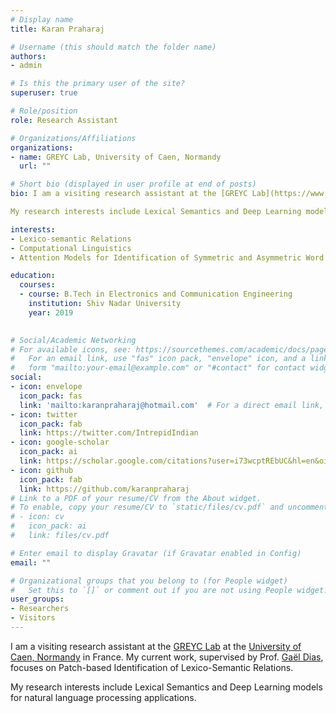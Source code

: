 ```yaml
---
# Display name
title: Karan Praharaj

# Username (this should match the folder name)
authors:
- admin

# Is this the primary user of the site?
superuser: true

# Role/position
role: Research Assistant

# Organizations/Affiliations
organizations:
- name: GREYC Lab, University of Caen, Normandy
  url: ""

# Short bio (displayed in user profile at end of posts)
bio: I am a visiting research assistant at the [GREYC Lab](https://www.greyc.fr/?page_id=29&lang=en) at the [University of Caen, Normandy](http://welcome.unicaen.fr/research/) in France. My current work, supervised by Prof. [Gaël Dias](https://dias.users.greyc.fr/), focuses on Patch-based Identification of Lexico-Semantic Relations. 

My research interests include Lexical Semantics and Deep Learning models for Natural Language Processing applications. I graduated with a Bachelors degree in Electronics and Communication Engineering from [Shiv Nadar University](https://snu.edu.in/) in May, 2019.    

interests:
- Lexico-semantic Relations
- Computational Linguistics
- Attention Models for Identification of Symmetric and Asymmetric Word Relations 

education:
  courses:
  - course: B.Tech in Electronics and Communication Engineering
    institution: Shiv Nadar University
    year: 2019
  

# Social/Academic Networking
# For available icons, see: https://sourcethemes.com/academic/docs/page-builder/#icons
#   For an email link, use "fas" icon pack, "envelope" icon, and a link in the
#   form "mailto:your-email@example.com" or "#contact" for contact widget.
social:
- icon: envelope
  icon_pack: fas
  link: 'mailto:karanpraharaj@hotmail.com'  # For a direct email link, use "mailto:test@example.org".
- icon: twitter
  icon_pack: fab
  link: https://twitter.com/IntrepidIndian
- icon: google-scholar
  icon_pack: ai
  link: https://scholar.google.com/citations?user=i73wcptREbUC&hl=en&oi=ao
- icon: github
  icon_pack: fab
  link: https://github.com/karanpraharaj
# Link to a PDF of your resume/CV from the About widget.
# To enable, copy your resume/CV to `static/files/cv.pdf` and uncomment the lines below.
# - icon: cv
#   icon_pack: ai
#   link: files/cv.pdf

# Enter email to display Gravatar (if Gravatar enabled in Config)
email: ""

# Organizational groups that you belong to (for People widget)
#   Set this to `[]` or comment out if you are not using People widget.
user_groups:
- Researchers
- Visitors
---
```


I am a visiting research assistant at the [GREYC Lab](https://www.greyc.fr/?page_id=29&lang=en) at the [University of Caen, Normandy](http://welcome.unicaen.fr/research/) in France. My current work, supervised by Prof. [Gaël Dias](https://dias.users.greyc.fr/), focuses on Patch-based Identification of Lexico-Semantic Relations. 

My research interests include Lexical Semantics and Deep Learning models for natural language processing applications.
